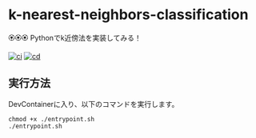 # k-nearest-neighbors-classification

🏵🏵🏵 Pythonでk近傍法を実装してみる！  

[![ci](https://github.com/osawa-koki/k-nearest-neighbors-classification/actions/workflows/ci.yml/badge.svg)](https://github.com/osawa-koki/k-nearest-neighbors-classification/actions/workflows/ci.yml)
[![cd](https://github.com/osawa-koki/k-nearest-neighbors-classification/actions/workflows/cd.yml/badge.svg)](https://github.com/osawa-koki/k-nearest-neighbors-classification/actions/workflows/cd.yml)

## 実行方法

DevContainerに入り、以下のコマンドを実行します。  

```shell
chmod +x ./entrypoint.sh
./entrypoint.sh
```
